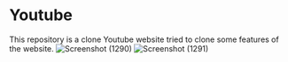 # Youtube
This repository is a clone Youtube website tried to clone some features of the website.
![Screenshot (1290)](https://user-images.githubusercontent.com/97457265/165600901-06d0b4c9-72d9-4ac5-8350-17761e51470a.png)
![Screenshot (1291)](https://user-images.githubusercontent.com/97457265/165601182-d7411d73-9566-4b58-aee9-2ec29e11b36c.png)
